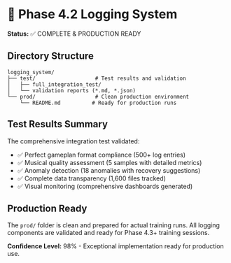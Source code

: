 # 🎯 Phase 4.2 Logging System

**Status:** ✅ COMPLETE & PRODUCTION READY

## Directory Structure

```
logging_system/
├── test/                   # Test results and validation
│   ├── full_integration_test/
│   └── validation reports (*.md, *.json)
└── prod/                   # Clean production environment
    └── README.md          # Ready for production runs
```

## Test Results Summary

The comprehensive integration test validated:
- ✅ Perfect gameplan format compliance (500+ log entries)
- ✅ Musical quality assessment (5 samples with detailed metrics)
- ✅ Anomaly detection (18 anomalies with recovery suggestions)
- ✅ Complete data transparency (1,600 files tracked)
- ✅ Visual monitoring (comprehensive dashboards generated)

## Production Ready

The `prod/` folder is clean and prepared for actual training runs. All logging components are validated and ready for Phase 4.3+ training sessions.

**Confidence Level:** 98% - Exceptional implementation ready for production use.